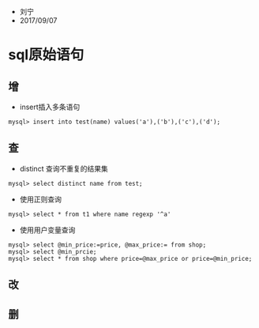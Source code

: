 * 刘宁
* 2017/09/07

# sql原始语句

## 增
- insert插入多条语句
```
mysql> insert into test(name) values('a'),('b'),('c'),('d');
```

## 查
- distinct 查询不重复的结果集
```
mysql> select distinct name from test;
```
- 使用正则查询
```
mysql> select * from t1 where name regexp '^a'
```
- 使用用户变量查询
```
mysql> select @min_price:=price, @max_price:= from shop;
mysql> select @min_prcie;
mysql> select * from shop where price=@max_price or price=@min_price;
```
## 改


## 删